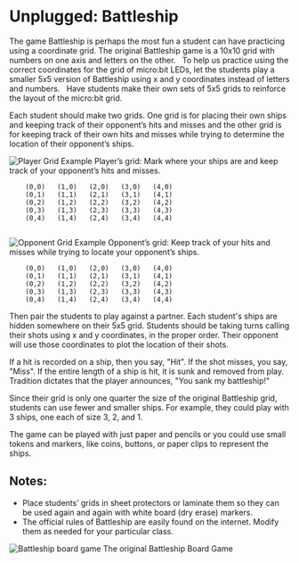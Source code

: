 # Unplugged: Battleship

The game Battleship is perhaps the most fun a student can have practicing using a coordinate grid. The original Battleship game is a 10x10 grid with numbers on one axis and letters on the other.   To help us practice using the correct coordinates for the grid of micro:bit LEDs, let the students play a smaller 5x5 version of Battleship using x and y coordinates instead of letters and numbers.   Have students make their own sets of 5x5 grids to reinforce the layout of the micro:bit grid.

Each student should make two grids. One grid is for placing their own ships and keeping track of their opponent’s hits and misses and the other grid is for keeping track of their own hits and misses while trying to determine the location of their opponent’s ships.

![Player Grid Example](/static/courses/csintro/coordinates/player-grid.png) Player’s grid: Mark where your ships are and keep track of your opponent’s hits and misses.

        (0,0)   (1,0)   (2,0)   (3,0)   (4,0)
        (0,1)   (1,1)   (2,1)   (3,1)   (4,1)
        (0,2)   (1,2)   (2,2)   (3,2)   (4,2)
        (0,3)   (1,3)   (2,3)   (3,3)   (4,3)
        (0,4)   (1,4)   (2,4)   (3,4)   (4,4)
         
    

![Opponent Grid Example](/static/courses/csintro/coordinates/opponent-grid.png) Opponent’s grid: Keep track of your hits and misses while trying to locate your opponent’s ships.

        (0,0)   (1,0)   (2,0)   (3,0)   (4,0)
        (0,1)   (1,1)   (2,1)   (3,1)   (4,1)
        (0,2)   (1,2)   (2,2)   (3,2)   (4,2)
        (0,3)   (1,3)   (2,3)   (3,3)   (4,3)
        (0,4)   (1,4)   (2,4)   (3,4)   (4,4)
    

Then pair the students to play against a partner. Each student's ships are hidden somewhere on their 5x5 grid. Students should be taking turns calling their shots using x and y coordinates, in the proper order. Their opponent will use those coordinates to plot the location of their shots.

If a hit is recorded on a ship, then you say, "Hit". If the shot misses, you say, "Miss". If the entire length of a ship is hit, it is sunk and removed from play. Tradition dictates that the player announces, "You sank my battleship!"

Since their grid is only one quarter the size of the original Battleship grid, students can use fewer and smaller ships. For example, they could play with 3 ships, one each of size 3, 2, and 1.

The game can be played with just paper and pencils or you could use small tokens and markers, like coins, buttons, or paper clips to represent the ships.  

## Notes:

* Place students’ grids in sheet protectors or laminate them so they can be used again and again with white board (dry erase) markers.
* The official rules of Battleship are easily found on the internet. Modify them as needed for your particular class.

![Battleship board game](/static/courses/csintro/coordinates/battleship-board-game.jpg) The original Battleship Board Game